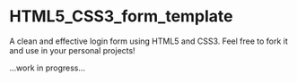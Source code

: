 # HTML5_CSS3_form_template
A clean and effective login form using HTML5 and CSS3.
Feel free to fork it and use in your personal projects!

...work in progress...
